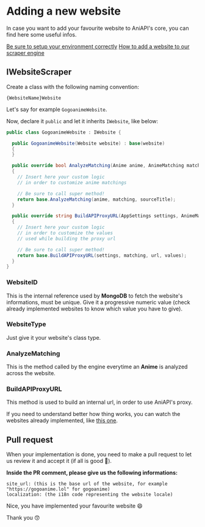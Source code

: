# Adding a new website

In case you want to add your favourite website to AniAPI's core, you can find here some useful infos.

[Be sure to setup your environment correctly](https://github.com/AniAPI-Team/AniAPI/tree/main/GETTING_STARTED.md)
[How to add a website to our scraper engine](https://github.com/AniAPI-Team/AniAPI/blob/main/ScraperEngine)

## IWebsiteScraper

Create a class with the following naming convention:

`{WebsiteName}Website`

Let's say for example `GogoanimeWebsite`.

Now, declare it `public` and let it inherits `IWebsite`, like below:

```csharp
public class GogoanimeWebsite : IWebsite {

  public GogoanimeWebsite(Website website) : base(website)
  {
  }

  public override bool AnalyzeMatching(Anime anime, AnimeMatching matching, string sourceTitle)
  {
    // Insert here your custom logic
    // in order to customize anime matchings

    // Be sure to call super method!
    return base.AnalyzeMatching(anime, matching, sourceTitle);
  }

  public override string BuildAPIProxyURL(AppSettings settings, AnimeMatching matching, string url, Dictionary<string, string> values = null)
  {
    // Insert here your custom logic
    // in order to customize the values
    // used while building the proxy url

    // Be sure to call super method!
    return base.BuildAPIProxyURL(settings, matching, url, values);
  }
}
```

### WebsiteID

This is the internal reference used by **MongoDB** to fetch the website's informations, must be unique.
Give it a progressive numeric value (check already implemented websites to know which value you have to give).

### WebsiteType

Just give it your website's class type.

### AnalyzeMatching

This is the method called by the engine everytime an **Anime** is analyzed across the website.

### BuildAPIProxyURL

This method is used to build an internal url, in order to use AniAPI's proxy.

If you need to understand better how thing works, you can watch the websites already implemented, like [this one](https://github.com/AniAPI-Team/AniAPI/blob/main/SyncService/Models/Websites/GogoanimeWebsite.cs).

## Pull request

When your implementation is done, you need to make a pull request to let us review it and accept it (if all is good 🧐).

**Inside the PR comment, please give us the following informations:**

```
site_url: (this is the base url of the website, for example "https://gogoanime.lol" for gogoanime)
localization: (the i18n code representing the website locale)
```

Nice, you have implemented your favourite website 😄

Thank you 😙
